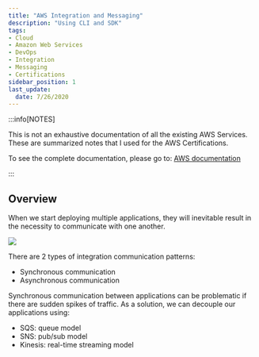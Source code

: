 ```yaml
---
title: "AWS Integration and Messaging"
description: "Using CLI and SDK"
tags: 
- Cloud
- Amazon Web Services
- DevOps
- Integration
- Messaging
- Certifications
sidebar_position: 1
last_update:
  date: 7/26/2020
---
```



:::info[NOTES]

This is not an exhaustive documentation of all the existing AWS Services. These are summarized notes that I used for the AWS Certifications.

To see the complete documentation, please go to: [AWS documentation](https://docs.aws.amazon.com/)

:::

## Overview

When we start deploying multiple applications, they will inevitable result in the necessity to communicate with one another. 

<div class="img-center"> 

![](/img/docs/aws-integ-msging.png)

</div>

There are 2 types of integration communication patterns:

- Synchronous communication
- Asynchronous communication

Synchronous communication between applications can be problematic if there are sudden spikes of traffic. As a solution, we can decouple our applications using:

- SQS: queue model
- SNS: pub/sub model
- Kinesis: real-time streaming model

   
